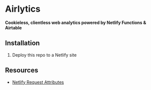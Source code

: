 # Airlytics

**Cookieless, clientless web analytics powered by Netlify Functions & Airtable**

## Installation

1. Deploy this repo to a Netlify site

## Resources

- [Netlify Request Attributes](https://docs.netlify.com/edge-functions/api/#netlify-specific-context-object)

